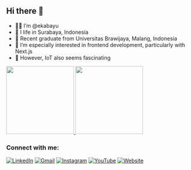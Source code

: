 ## Hi there 👋

- 👨‍💻 I’m @ekabayu
- 🌱 I life in Surabaya, Indonesia
- 🏫 Recent graduate from Universitas Brawijaya, Malang, Indonesia
- 👀 I’m especially interested in frontend development, particularly with Next.js
- 🐳 However, IoT also seems fascinating

<p align="left">
<a href="https://github.com/EBay12Y">
  <img height="180em" src="https://github-readme-stats-eight-theta.vercel.app/api?username=EBay12Y&show_icons=true&theme=algolia&include_all_commits=true&count_private=true"/>
  <img height="180em" src="https://github-readme-stats-eight-theta.vercel.app/api/top-langs/?username=EBay12Y&layout=compact&langs_count=8&theme=algolia"/>
</a>
</p>

### Connect with me:

[![LinkedIn](https://img.icons8.com/fluent/48/000000/linkedin.png)](https://linkedin.com/in/https://www.linkedin.com/in/eka-bayu-satriawan/)
[![Gmail](https://img.icons8.com/fluent/48/000000/gmail-new.png)](mailto:ekabayusatriawan@gmail.com)
[![Instagram](https://img.icons8.com/fluency/48/000000/instagram-new.png)](https://www.instagram.com/ekabayu_/)
[![YouTube](https://img.icons8.com/fluency/48/000000/youtube-play.png)](https://www.youtube.com/@ekabayu_)
[![Website](https://img.icons8.com/fluency/48/000000/domain.png)](https://ekabayu.vercel.app/)
